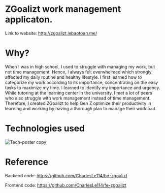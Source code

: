 # ZGoalizt work management applicaton.
Link to website: http://zgoalizt.lebaotoan.me/
# Why?
When I was in high school, I used to struggle with managing my work, but not time management. Hence, I always felt overwhelmed which strongly affected my daily routine and healthy lifestyle. I first learned how to categorize my work according to its importance, concentrating on the easy tasks to maximize my time. I learned to identify my importance and urgency. While tutoring at the learning center in the university, I met a lot of peers who also struggle with work management instead of time management. Therefore, I created ZGoalizt to help Gen Z optimize their productivity in learning and working by having a thorough plan to manage their workload.
# Technologies used
![Tech-poster copy](https://user-images.githubusercontent.com/56160926/129475504-81a90a39-097b-4831-8480-f6cd165fc426.jpg)
# Reference
Backend code: https://github.com/CharlesLe114/be-zgoalizt

Frontend code: https://github.com/CharlesLe114/fe-zgoalizt
